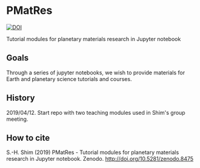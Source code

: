 # PMatRes

[![DOI](https://zenodo.org/badge/181243548.svg)](https://zenodo.org/badge/latestdoi/181243548)

Tutorial modules for planetary materials research in Jupyter notebook

## Goals

Through a series of jupyter notebooks, we wish to provide materials for 
Earth and planetary science tutorials and courses.

## History

2019/04/12.  Start repo with two teaching modules used in Shim's group meeting.

## How to cite

S.-H. Shim (2019) PMatRes - Tutorial modules for planetary materials research 
in Jupyter notebook. Zenodo. http://doi.org/10.5281/zenodo.8475
